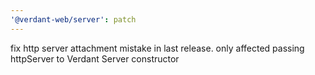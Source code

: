 ```yaml
---
'@verdant-web/server': patch
---
```


fix http server attachment mistake in last release. only affected passing httpServer to Verdant Server constructor
